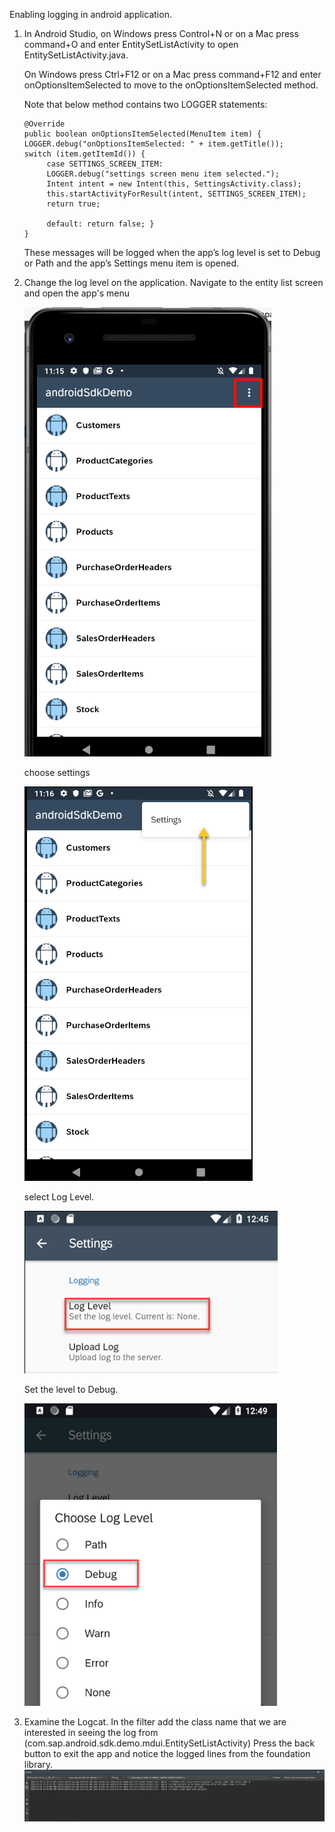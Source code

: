 Enabling logging in android application.

1) In Android Studio, on Windows press Control+N or on a Mac press command+O and enter EntitySetListActivity to open EntitySetListActivity.java.

    On Windows press Ctrl+F12 or on a Mac press command+F12 and enter onOptionsItemSelected to move to the onOptionsItemSelected method.

    Note that below method contains two LOGGER statements:
    ```
    @Override
    public boolean onOptionsItemSelected(MenuItem item) {
    LOGGER.debug("onOptionsItemSelected: " + item.getTitle());
    switch (item.getItemId()) {
         case SETTINGS_SCREEN_ITEM:
         LOGGER.debug("settings screen menu item selected.");
         Intent intent = new Intent(this, SettingsActivity.class);
         this.startActivityForResult(intent, SETTINGS_SCREEN_ITEM);
         return true;

         default: return false; }
    }
    ```

    These messages will be logged when the app’s log level is set to Debug or Path and the app’s Settings menu item is opened.

2) Change the log level on the application. Navigate to the entity list screen and open the app's menu

    ![image](images/1.png)

    choose settings

    ![image](images/2.png)

    select Log Level.
    
    ![image](images/3.png)

    Set the level to Debug.

    ![image](images/4.png)

3) Examine the Logcat. In the filter add the class name that we are interested in seeing the log from (com.sap.android.sdk.demo.mdui.EntitySetListActivity)
Press the back button to exit the app and notice the logged lines from the foundation library.
![image](images/5.png)
